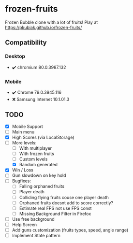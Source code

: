 # frozen-fruits #
Frozen Bubble clone with a lot of fruits! Play at https://pkubiak.github.io/frozen-fruits/

## Compatibility ##
### Desktop ###
- :heavy_check_mark: chromium 80.0.3987.132

### Mobile ###
- :heavy_check_mark: Chrome 79.0.3945.116
- :x: Samsung Internet 10.1.01.3


## TODO ##
- [x] Mobile Support
- [ ] Main menu
- [x] High Scores (via LocalStorage)
- [ ] More levels:
  - [ ] With multiplayer
  - [ ] With frozen fruits
  - [ ] Custom levels
  - [x] Random generated
- [x] Win / Loss
- [ ] Gun slowdown on key hold
- [ ] Bugfixes:
  - [ ] Falling orphaned fruits 
  - [ ] Player death 
  - [ ] Colliding flying fruits couse one player death
  - [ ] Orphaned fruits doesnt add to score correctly?
  - [ ] Estimate real FPS not use FPS const
  - [ ] Missing Background Filter in Firefox
- [ ] Use free background
- [ ] Help Screen
- [ ] Add guns customization (fruits types, speed, angle range)
- [ ] Implement State pattern
